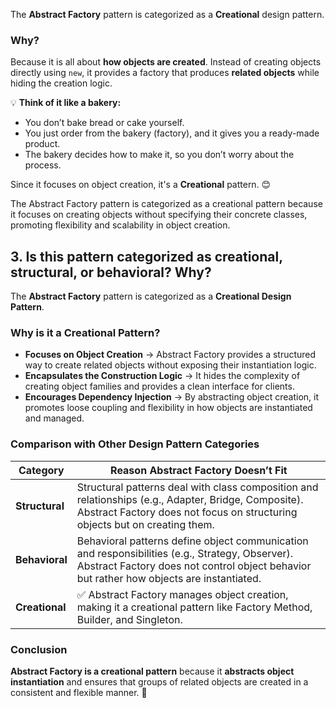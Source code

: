 The **Abstract Factory** pattern is categorized as a **Creational** design pattern.  

### Why?  
Because it is all about **how objects are created**. Instead of creating objects directly using `new`, it provides a factory that produces **related objects** while hiding the creation logic.  

💡 **Think of it like a bakery:**  
- You don’t bake bread or cake yourself.  
- You just order from the bakery (factory), and it gives you a ready-made product.  
- The bakery decides how to make it, so you don’t worry about the process.  

Since it focuses on object creation, it's a **Creational** pattern. 😊


The Abstract Factory pattern is categorized as a creational pattern because it focuses on creating objects without specifying their concrete classes, promoting flexibility and scalability in object creation.


## 3.	Is this pattern categorized as creational, structural, or behavioral? Why?

The **Abstract Factory** pattern is categorized as a **Creational Design Pattern**.

### **Why is it a Creational Pattern?**
- **Focuses on Object Creation** → Abstract Factory provides a structured way to create related objects without exposing their instantiation logic.
- **Encapsulates the Construction Logic** → It hides the complexity of creating object families and provides a clean interface for clients.
- **Encourages Dependency Injection** → By abstracting object creation, it promotes loose coupling and flexibility in how objects are instantiated and managed.

### **Comparison with Other Design Pattern Categories**
| **Category**   | **Reason Abstract Factory Doesn’t Fit** |
|---------------|----------------------------------------|
| **Structural** | Structural patterns deal with class composition and relationships (e.g., Adapter, Bridge, Composite). Abstract Factory does not focus on structuring objects but on creating them. |
| **Behavioral** | Behavioral patterns define object communication and responsibilities (e.g., Strategy, Observer). Abstract Factory does not control object behavior but rather how objects are instantiated. |
| **Creational** | ✅ Abstract Factory manages object creation, making it a creational pattern like Factory Method, Builder, and Singleton. |

### **Conclusion**
**Abstract Factory is a creational pattern** because it **abstracts object instantiation** and ensures that groups of related objects are created in a consistent and flexible manner. 🚀